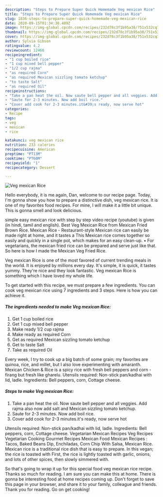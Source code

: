 ```yaml
---
description: "Steps to Prepare Super Quick Homemade Veg mexican Rice"
title: "Steps to Prepare Super Quick Homemade Veg mexican Rice"
slug: 1836-steps-to-prepare-super-quick-homemade-veg-mexican-rice
date: 2020-09-15T01:34:38.409Z
image: https://img-global.cpcdn.com/recipes/232d78c3f1b95a38/751x532cq70/veg-mexican-rice-recipe-main-photo.jpg
thumbnail: https://img-global.cpcdn.com/recipes/232d78c3f1b95a38/751x532cq70/veg-mexican-rice-recipe-main-photo.jpg
cover: https://img-global.cpcdn.com/recipes/232d78c3f1b95a38/751x532cq70/veg-mexican-rice-recipe-main-photo.jpg
author: Sylvia Gibson
ratingvalue: 4.2
reviewcount: 12468
recipeingredient:
- "1 cup boiled rice"
- "1 cup mixed bell pepper"
- "1/2 cup rajma"
- "as required Corn"
- "as required Mexican sizzling tomato ketchup"
- "to taste Salt"
- "as required Oil"
recipeinstructions:
- "Take a pan heat the oil. Now saute bell pepper and all veggies. Add rajma also now add salt and Mexican sizzling tomato ketchup."
- "Saute for 2-3 minutes. Now add boil rice."
- "Cover add cook for 2-3 minutes.it&#39;s ready, now serve hot"
categories:
- Recipe
tags:
- veg
- mexican
- rice

katakunci: veg mexican rice 
nutrition: 233 calories
recipecuisine: American
preptime: "PT13M"
cooktime: "PT60M"
recipeyield: "1"
recipecategory: Dessert

---
```



![Veg mexican Rice](https://img-global.cpcdn.com/recipes/232d78c3f1b95a38/751x532cq70/veg-mexican-rice-recipe-main-photo.jpg)

Hello everybody, it is me again, Dan, welcome to our recipe page. Today, I'm gonna show you how to prepare a distinctive dish, veg mexican rice. It is one of my favorites food recipes. For mine, I will make it a little bit unique. This is gonna smell and look delicious.

simple easy mexican rice with step by step video recipe (youtube) is given (in hindi, tamil and english). Best Veg Mexican Rice from Mexican Fried Brown Rice. Mexican Rice - Restaurant-style Mexican rice can easily be made right at home, and it tastes a This Mexican rice comes together so easily and quickly in a single pot, which makes for an easy clean-up. • For vegetarians, the mexican fried rice can be prepared and serve just like that. So here is how I made the Mexican Veg Fried Rice.

Veg mexican Rice is one of the most favored of current trending meals in the world. It is enjoyed by millions every day. It's simple, it is quick, it tastes yummy. They're nice and they look fantastic. Veg mexican Rice is something which I have loved my whole life.


To get started with this recipe, we must prepare a few ingredients. You can cook veg mexican rice using 7 ingredients and 3 steps. Here is how you can achieve it.

<!--inarticleads1-->

##### The ingredients needed to make Veg mexican Rice:

1. Get 1 cup boiled rice
1. Get 1 cup mixed bell pepper
1. Make ready 1/2 cup rajma
1. Make ready as required Corn
1. Get as required Mexican sizzling tomato ketchup
1. Get to taste Salt
1. Take as required Oil


Every week, I try to cook up a big batch of some grain; my favorites are quinoa, rice, and millet, but I also love experimenting with amaranth. Mexican Chicken &amp; Rice is a spicy rice with fresh bell peppers and corn - firang but fresh like gharelu. Utensils required: Non-stick pan/kadhai with lid, ladle. Ingredients: Bell peppers, corn, Cottage cheese. 

<!--inarticleads2-->

##### Steps to make Veg mexican Rice:

1. Take a pan heat the oil. Now saute bell pepper and all veggies. Add rajma also now add salt and Mexican sizzling tomato ketchup.
1. Saute for 2-3 minutes. Now add boil rice.
1. Cover add cook for 2-3 minutes.it&#39;s ready, now serve hot


Utensils required: Non-stick pan/kadhai with lid, ladle. Ingredients: Bell peppers, corn, Cottage cheese. Vegetarian Mexican Recipes Veg Recipes Vegetarian Cooking Gourmet Recipes Mexican Food Mexican Recipes : Tacos, Baked Beans Dip, Enchiladas, Corn Chip With Salsa, Mexican Rice. Mexican rice is a traditional rice dish that is easy to prepare. In this vegan; the rice is toasted with First, the rice is lightly toasted with garlic, onions, and lots of other spices, then slowly simmered with. 

So that's going to wrap it up for this special food veg mexican rice recipe. Thanks so much for reading. I am sure you can make this at home. There is gonna be interesting food at home recipes coming up. Don't forget to save this page in your browser, and share it to your family, colleague and friends. Thank you for reading. Go on get cooking!

